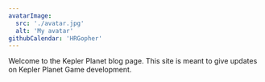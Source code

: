 ```yaml
---
avatarImage:
  src: './avatar.jpg'
  alt: 'My avatar'
githubCalendar: 'HRGopher'
---
```


Welcome to the Kepler Planet blog page. This site is meant to give updates on Kepler Planet Game development.

